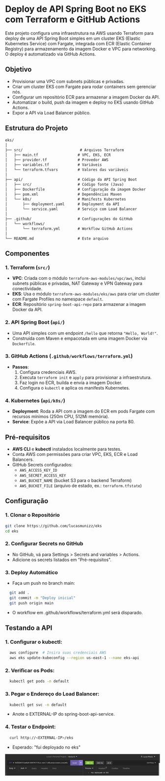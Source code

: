 # Deploy de API Spring Boot no EKS com Terraform e GitHub Actions

Este projeto configura uma infraestrutura na AWS usando Terraform para deploy de uma API Spring Boot simples em um cluster EKS (Elastic Kubernetes Service) com Fargate, integrada com ECR (Elastic Container Registry) para armazenamento da imagem Docker e VPC para networking. O deploy é automatizado via GitHub Actions.

## Objetivo
- Provisionar uma VPC com subnets públicas e privadas.
- Criar um cluster EKS com Fargate para rodar containers sem gerenciar nós.
- Configurar um repositório ECR para armazenar a imagem Docker da API.
- Automatizar o build, push da imagem e deploy no EKS usando GitHub Actions.
- Expor a API via Load Balancer público.

## Estrutura do Projeto

```code
eks/
│
├── src/                          # Arquivos Terraform
│   ├── main.tf                  # VPC, EKS, ECR
│   ├── provider.tf              # Provedor AWS
│   ├── variables.tf             # Variáveis
│   └── terraform.tfvars         # Valores das variáveis
│
├── api/                         # Código da API Spring Boot
│   ├── src/                     # Código fonte (Java)
│   ├── Dockerfile               # Configuração da imagem Docker
│   ├── pom.xml                  # Dependências Maven
│   └── k8s/                     # Manifests Kubernetes
│       ├── deployment.yaml      # Deployment da API
│       └── service.yaml         # Serviço com Load Balancer
│
├── .github/                     # Configurações do GitHub
│   └── workflows/
│       └── terraform.yml        # Workflow GitHub Actions
│
└── README.md                    # Este arquivo
```


## Componentes

### 1. Terraform (`src/`)
- **VPC**: Criada com o módulo `terraform-aws-modules/vpc/aws`, inclui subnets públicas e privadas, NAT Gateway e VPN Gateway para conectividade.
- **EKS**: Usa o módulo `terraform-aws-modules/eks/aws` para criar um cluster com Fargate Profiles no namespace `default`.
- **ECR**: Repositório `spring-boot-api-repo` para armazenar a imagem Docker da API.

### 2. API Spring Boot (`api/`)
- Uma API simples com um endpoint `/hello` que retorna `"Hello, World!"`.
- Construída com Maven e empacotada em uma imagem Docker via `Dockerfile`.

### 3. GitHub Actions (`.github/workflows/terraform.yml`)
- **Passos**:
  1. Configura credenciais AWS.
  2. Executa `terraform init` e `apply` para provisionar a infraestrutura.
  3. Faz login no ECR, builda e envia a imagem Docker.
  4. Configura o `kubectl` e aplica os manifests Kubernetes.

### 4. Kubernetes (`api/k8s/`)
- **Deployment**: Roda a API com a imagem do ECR em pods Fargate com recursos mínimos (250m CPU, 512Mi memória).
- **Service**: Expõe a API via Load Balancer público na porta 80.

## Pré-requisitos
- **AWS CLI** e **kubectl** instalados localmente para testes.
- Conta AWS com permissões para criar VPC, EKS, ECR e Load Balancers.
- GitHub Secrets configurados:
  - `AWS_ACCESS_KEY_ID`
  - `AWS_SECRET_ACCESS_KEY`
  - `AWS_BUCKET_NAME` (bucket S3 para o backend Terraform)
  - `AWS_BUCKET_FILE` (arquivo de estado, ex.: `terraform.tfstate`)

## Configuração

### 1. Clonar o Repositório
```bash
git clone https://github.com/lucasmunizz/eks
cd eks
```

### 2. Configurar Secrets no GitHub
- No GitHub, vá para Settings > Secrets and variables > Actions.
- Adicione os secrets listados em "Pré-requisitos".

### 3. Deploy Automático
- Faça um push no branch main:
```bash
  git add .
  git commit -m "Deploy inicial"
  git push origin main
```
- O workflow em .github/workflows/terraform.yml será disparado.

## Testando a API

### 1. Configurar o kubectl:

```bash
  aws configure  # Insira suas credenciais AWS
  aws eks update-kubeconfig --region us-east-1 --name eks-api
```

### 2. Verificar os Pods:
```bash
  kubectl get pods -n default
```

### 3. Pegar o Endereço do Load Balancer:
```bash
  kubectl get svc -n default
```
- Anote o EXTERNAL-IP do spring-boot-api-service.

### 4. Testar o Endpoint:
```bash
  curl http://<EXTERNAL-IP>/eks
```
- Esperado: "fui deployado no eks"

![response](./assets/response.png)


